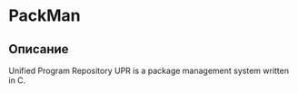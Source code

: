 # PackMan

## Описание
Unified Program Repository
UPR is a package management system written in C.


